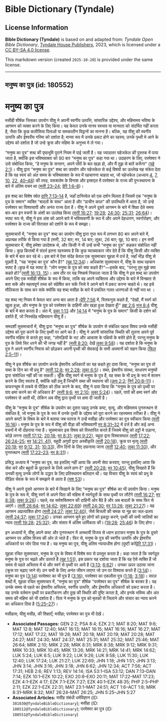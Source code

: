 # Bible Dictionary (Tyndale)

## License Information

**Bible Dictionary (Tyndale)** is based on and adapted from: _Tyndale Open Bible Dictionary_, [Tyndale House Publishers](https://tyndaleopenresources.com/), 2023, which is licensed under a [CC BY-SA 4.0 license](https://creativecommons.org/licenses/by-sa/4.0/legalcode.en).

This markdown version (created `2025-10-20`) is provided under the same license.



--------------------------------

## मनुष्य का पुत्र (id: 180552)

मनुष्य का पुत्र
===============

मसीही शीर्षक जिसका उपयोग यीशु ने अपनी स्वर्गीय उत्पत्ति, सांसारिक उद्देश्य, और महिमामय भविष्य के आगमन को व्यक्त करने के लिए किया। यह केवल उनके मानव स्वभाव या मानवता को संदर्भित नहीं करता है, जैसा कि कुछ कलीसिया पिताओं या समकालीन विद्वानों का मानना है। बल्कि, यह यीशु की स्वर्गीय उत्पत्ति और ईश्वरीय गरिमा को दर्शाता है; मानव रूप में उनके प्रकट होने का रहस्य; उनके पृथ्वी मे आने के उद्देश्य को दर्शाता है जो उन्हे क्रूस और महिमा के अनुभव मे ले गया।

“मनुष्य का पुत्र” शब्द की पृष्ठभूमि पुराने नियम में पाई जाती है। यह ज्यादातर यहेजकेल की पुस्तक में पाया जाता है, क्योंकि इस भविष्यवक्ता को 90 बार "मनुष्य का पुत्र" कहा गया था। उदाहरण के लिए, परमेश्वर ने उसे संबोधित किया, "हे मनुष्य के सन्तान, अपने पाँवों के बल खड़ा हो, और मैं तुझ से बातें करूँगा" ([यहे 2:1](https://ref.ly/Ezek2:1))। यीशु द्वारा "मनुष्य का पुत्र" शब्द का उपयोग और यहेजकेल से कई विषयों का उल्लेख यह संकेत देता है कि वह स्वयं को अंत समय के भविष्यवक्ता के रूप में पहचानना चाहता था, जो यहेजकेल (अध्याय [4](https://ref.ly/Ezek4:1-Ezek4:17), [7](https://ref.ly/Ezek7:1-Ezek7:27), [10](https://ref.ly/Ezek10:1-Ezek10:22), [22](https://ref.ly/Ezek22:1-Ezek22:31), [40–48](https://ref.ly/Ezek40:1-Ezek48:35)) की तरह, यरूशलेम के विनाश और इस्राएल में परमेश्वर के राज्य की पुनःस्थापना के बारे में अंतिम वचन था ([मत्ती 23–24](https://ref.ly/Matt23:1-Matt24:51); [प्रेरि 1:6–8](https://ref.ly/Acts1:6-Acts1:8))।

इस शब्द का विशेष स्रोत [दानि 7:13–14](https://ref.ly/Dan7:13-Dan7:14) है, जहाँ दानिय्येल को एक दर्शन मिलता है जिसमें एक "मनुष्य के पुत्र के समान" व्यक्ति "बादलों के साथ" आता है और "प्राचीन काल" की उपस्थिति में आता है, जो उन्हे परमेश्वर का विश्वव्यापी और अनंत राज्य देता है। यीशु ने अपने दूसरे आगमन के बारे में शिक्षा देते समय बार\-बार इन वचनों के अंशों का उल्लेख किया ([मत्ती 16:27](https://ref.ly/Matt16:27); [19:28](https://ref.ly/Matt19:28); [24:30](https://ref.ly/Matt24:30); [25:31](https://ref.ly/Matt25:31); [26:64](https://ref.ly/Matt26:64))। स्पष्ट रूप से, यीशु ने इस अंश को अपने बारे में भविष्यवाणी के रूप में और अपने देहधारण, स्वर्गारोहण, और परमेश्वर के राज्य की विरासत को दर्शाने के रूप में समझा।

सुसमाचारों में, "मनुष्य का पुत्र" शब्द का उपयोग यीशु द्वारा गुप्त रूप में लगभग 80 बार अपने बारे में, अप्रत्यक्ष तरीके से किया गया है (मत्ती, 32 बार; मर, 14 बार; लूका, 26 बार; यूह, 10 बार)। इन सभी सुसमाचार में, यीशु हमेशा उपदेशक थे, और किसी ने भी उन्हें कभी "मनुष्य का पुत्र" कहकर संबोधित नहीं किया। कुछ किताबों में संदर्भ इतना रहस्यमय है कि कुछ व्याख्याकार जोर देते हैं कि यीशु किसी और व्यक्ति के बारे में बात कर रहे थे। इस बारे में ऐसा संदेह केवल एक सुसमाचार यूहन्ना में दर्ज है, जहाँ भीड़ यीशु से पूछती है, "यह 'मनुष्य का पुत्र' कौन है?" ([यूह 12:34](https://ref.ly/John12:34))। अधिकांश सुसमाचार में, यीशु के साथ पहचान स्पष्ट है।कुछ में यह स्पष्ट है: "लोग मनुष्य के पुत्र को क्या कहते हैं?"—इसके बाद, "परन्तु तुम मुझे क्या कहते हो?"([मत्ती 16:13, 15](https://ref.ly/Matt16:13))। आम तौर पर यह निष्कर्ष निकाला जाता है कि यीशु ने इस शब्द का उपयोग अपने लिए एक मसीही शीर्षक के रूप में किया, ताकि वह अपने व्यक्तित्व और उद्देश्य के बारे में विनम्रता से बता सकें और महत्वपूर्ण तथ्य को संप्रेषित कर सकें जिसे वे अपने बारे में प्रकट करना चाहते थे। वह इसे मौलिकता के साथ कर सके क्योंकि यह शब्द मसीहा के बारे में प्रचलित गलत धारणाओं से नहीं भरा था ।

यह शब्द नए नियम में केवल चार अन्य बार आता है।[प्रेरि 7:56](https://ref.ly/Acts7:56) में, स्तिफनुस कहते हैं, "देखों, मैं स्वर्ग को खुला हुआ, और मनुष्य के पुत्र को परमेश्वर के दाहिनी ओर खड़ा हुआ देखता हूँ!" [इब्रा 2:6](https://ref.ly/Heb2:6) [भज 8:4](https://ref.ly/Ps8:4) यीशु के बारे मे बात करता है। अंत में, [प्रका 1:13](https://ref.ly/Rev1:13) और [14:14](https://ref.ly/Rev14:14) में "मनुष्य के पुत्र के समान" किसी के दर्शन को दर्शाते हैं, जो निस्संदेह महिमावान यीशु हैं।

समदर्शी सुसमाचारों में, यीशु द्वारा "मनुष्य का पुत्र" शीर्षक के उपयोग से संबंधित पहला विषय उनके मसीही उद्देश्य को पूरा करने के लिए पृथ्वी पर आने का है। यीशु ने अपनी सांसारिक स्थिति की तुलना अपने पूर्व स्वर्गीय महिमा से करते हुए कहा, "लोमड़ियों के भट और आकाश के पक्षियों के बसेरे होते हैं; परन्तु मनुष्य के पुत्र के लिये सिर धरने की भी जगह नहीं है" ([मत्ती 8:20](https://ref.ly/Matt8:20); देखें [लूका 9:58](https://ref.ly/Luke9:58))। यह दर्शाता है कि मनुष्य के पुत्र ने अपने स्वर्गीय निवास को छोड़कर अपनी पृथ्वी की सेवकाई के सभी अपमानों को सहन किया ([फिल 2:5–11](https://ref.ly/Phil2:5-Phil2:11))।

यीशु ने इस शीर्षक का उपयोग करके ईश्वरीय अधिकारों का यह कहते हुए दावा किया, "मनुष्य का पुत्र तो सब्त के दिन का भी प्रभु है" ([मत्ती 12:8](https://ref.ly/Matt12:8); [मर 2:28](https://ref.ly/Mark2:28); [लूका 6:5](https://ref.ly/Luke6:5))। सब्त, ईश्वरीय संस्था, साधारण मनुष्यों द्वारा संशोधित नहीं की जा सकती। चूँकि यीशु स्वर्ग से मनुष्य के पुत्र हैं, वह सब्त के भी प्रभु के रूप में शासन करने के लिए स्वतंत्र हैं, क्योंकि वही प्रभु हैं जिन्होंने सब्त की स्थापना की ([उत्प 2:2](https://ref.ly/Gen2:2); [निर्ग 20:8–11](https://ref.ly/Exod20:8-Exod20:11))। कफरनहूम में लकवे से पीड़ित को ठीक करने के बाद, यीशु ने दावा किया कि "मनुष्य के पुत्र को पृथ्वी पर पाप क्षमा करने का भी अधिकार है" ([मत्ती 9:6](https://ref.ly/Matt9:6); [मर 2:10](https://ref.ly/Mark2:10); [लूका 5:24](https://ref.ly/Luke5:24))। पहले, पापों की क्षमा स्वर्ग और परमेश्वर से आती थी, लेकिन अब यीशु द्वारा पृथ्वी पर क्षमा दी जाती है।

यीशु के "मनुष्य के पुत्र" शीर्षक के उपयोग का दूसरा पहलू उनके कष्ट, मृत्यु, और महिमामय पुनरुत्थान से संबंधित है, जो मनुष्य के पुत्र के रूप में उनके पृथ्वी के उद्देश्य को पूरा करने का रहस्यमय तरीका है। यीशु ने अपने कष्टों के विषय के बारे मे बताया जब पतरस ने उन्हें मसीहा और परमेश्वर का पुत्र स्वीकार किया ([मत्ती 16:16](https://ref.ly/Matt16:16))। मनुष्य के पुत्र के रूप में यीशु की पीड़ा की भविष्यवाणी [मर 8:31–32](https://ref.ly/Mark8:31-Mark8:32) में दर्ज है और कई अन्य वचनों में भी दोहराया गया है। सुसमाचार इस विषय को विस्तारित करते हैं जिसमे यीशु को ठट्ठों मे उड़ाना, कोड़े लगना ([मत्ती 17:12](https://ref.ly/Matt17:12); [20:18](https://ref.ly/Matt20:18); [मर 8:31](https://ref.ly/Mark8:31); [लूका 9:22](https://ref.ly/Luke9:22)), यहूदा द्वारा विश्वासघात ([मत्ती](https://ref.ly/Matt17:12) [17:22](https://ref.ly/Matt17:22); [26:24–25](https://ref.ly/Matt26:24-Matt26:25); [मर](https://ref.ly/Mark8:31) [14:21, 41](https://ref.ly/Mark14:21)), यहूदी अगुवों द्वारा अस्वीकृति ([मत्ती](https://ref.ly/Matt17:12) [20:18](https://ref.ly/Matt20:18)), क्रूस पर मृत्यु ([मत्ती](https://ref.ly/Matt17:12) [20:19](https://ref.ly/Matt20:19); [मर](https://ref.ly/Mark8:31) [9:12, 31](https://ref.ly/Mark9:12); [10:33](https://ref.ly/Mark10:33)), तीन दिनों के लिए दफनाया जाना ([मत्ती](https://ref.ly/Matt17:12) [12:40](https://ref.ly/Matt12:40); [लूका 11:30](https://ref.ly/Luke11:30)), और पुनरुत्थान ([मत्ती](https://ref.ly/Matt17:12) [17:22–23](https://ref.ly/Matt17:22-Matt17:23); [मर 8:31](https://ref.ly/Mark8:31))।

प्रसिद्ध अध्याय में "मनुष्य का पुत्र, वह इसलिए नहीं आया कि अपनी सेवा करवाए, परन्तु इसलिए आया कि सेवा करे और बहुतों के छुटकारे के लिये अपने प्राण दे" ([मत्ती 20:28](https://ref.ly/Matt20:28); [मर 10:45](https://ref.ly/Mark10:45)), यीशु सिखाते हैं कि उनकी मृत्यु उनके लोगों के उद्धार के लिए प्रतिस्थापन बलिदान थी। यह विचार यीशु के स्वयं को प्रभु के पीड़ित सेवक के रूप में समझने से आता है ([यश 53](https://ref.ly/Isa53:1-Isa53:12))।

यीशु ने अपने दूसरे आगमन के बारे में सिखाने के लिए "मनुष्य का पुत्र" शीर्षक का भी उपयोग किया। मनुष्य के पुत्र के रूप में, यीशु स्वर्ग से अपने पिता की महिमा में स्वर्गदूतों के साथ पृथ्वी पर लौटेंगे ([मत्ती 16:27](https://ref.ly/Matt16:27); [मर 8:38](https://ref.ly/Mark8:38); [लूका 9:26](https://ref.ly/Luke9:26))। पहले, वह सर्वशक्तिमान की दाहिनी ओर बैठे है और अब बादलों के साथ फिर से आएंगे। ([मत्ती 26:64](https://ref.ly/Matt26:64); [मर 14:62](https://ref.ly/Mark14:62); [लूका 22:69](https://ref.ly/Luke22:69)) ([मत्ती 24:30](https://ref.ly/Matt24:30); [मर 13:26](https://ref.ly/Mark13:26); [लूका 21:27](https://ref.ly/Luke21:27))। यह आगमन अप्रत्याशित होगा ([मत्ती 24:27](https://ref.ly/Matt24:27); [लूका 12:40](https://ref.ly/Luke12:40)), जैसे बिजली की चमक या नूह का जल\-प्रलय ([मत्ती 24:37](https://ref.ly/Matt24:37); [लूका 17:24](https://ref.ly/Luke17:24))। उनका आगमन चुने हुए लोगों को इकट्ठा करने; पृथ्वी की सभी जातियों का न्याय ([मत्ती 19:28](https://ref.ly/Matt19:28); [25:32](https://ref.ly/Matt25:32)); और संसार में अंतिम धार्मिकता की i ([19:28](https://ref.ly/Matt19:28); [25:46](https://ref.ly/Matt25:46)) के लिए होगा। 

इन अध्यायों में, यीशु अपने कष्ट और पुनरुत्थान में अस्थायी विजय से ध्यान हटाकर मनुष्य के पुत्र के दूसरे आगमन पर अंतिम विजय की ओर ले जाते हैं। फिर से, मनुष्य के पुत्र की स्वर्गीय उत्पत्ति और ईश्वरीय अधिकारों पर जोर दिया गया है। यह मनुष्य का पुत्र, यीशु अंतिम न्यायाधीश होगा (पुष्टी करें[प्रेरि 17:31](https://ref.ly/Acts17:31))।

यूहन्ना रचित सुसमाचार, मनुष्य के पुत्र के विषय में विशेष रूप से प्रस्तुत करता है। कहा जाता है कि स्वर्गदूत मनुष्य के पुत्र पर चढ़ते और उतरते हैं ([यूह 1:51](https://ref.ly/John1:51)), इस प्रकार यह दर्शाया जाता हैं कि वह ऐसे व्यक्ति हैं जो समय से पहले अस्तित्व में थे और स्वर्ग से पृथ्वी पर आये है ([3:13](https://ref.ly/John3:13); [6:62](https://ref.ly/John6:62))। उनका ऊपर उठाया जाना (क्रूस पर चढ़ाए जाने से) उन सभी के लिए अनंत जीवन लाएगा जो उन पर विश्वास करते हैं ([3:14](https://ref.ly/John3:14))। मनुष्य का पुत्र ([3:14](https://ref.ly/John3:14)) परमेश्वर का भी पुत्र है ([3:16](https://ref.ly/John3:16)), परमेश्वर का एकलौता पुत्र ([1:18](https://ref.ly/John1:18); [3:18](https://ref.ly/John3:18))। सरल शब्दों में, यूहन्ना रचित सुसमाचार में, "मनुष्य का पुत्र" शीर्षक "परमेश्वर का पुत्र" शीर्षक के बराबर है। यह उनके समय से पहले का ईश्वरीय अस्तित्व, स्वर्गीय उत्पत्ति, और ईश्वरीय अधिकारों को प्रकट करता है। यह उनके वर्तमान पृथ्वी पर प्रकटीकरण और दुख की स्थिति की पुष्टि करता है, और इनके भविष्य और अंत समय की महिमा को भी दर्शाता हैं। पिता ने मनुष्य के पुत्र को मृतकों से जिलाने और संसार का न्याय करने का अधिकार दिया है ([5:25–27](https://ref.ly/John5:25-John5:27))।

 मसीहत्व; यीशु मसीह, की शिक्षाएँ; मसीहा; परमेश्वर का पुत्र भी देखें। 

* **Associated Passages:** GEN 2:2; PSA 8:4; EZK 2:1; MAT 8:20; MAT 9:6; MAT 12:8; MAT 12:40; MAT 16:13; MAT 16:15; MAT 16:16; MAT 16:27; MAT 17:12; MAT 17:22; MAT 19:28; MAT 20:18; MAT 20:19; MAT 20:28; MAT 24:27; MAT 24:30; MAT 24:37; MAT 25:31; MAT 25:32; MAT 25:46; MAT 26:64; MRK 2:10; MRK 2:28; MRK 8:31; MRK 8:38; MRK 9:12; MRK 9:31; MRK 10:33; MRK 10:45; MRK 13:26; MRK 14:21; MRK 14:41; MRK 14:62; LUK 5:24; LUK 6:5; LUK 9:22; LUK 9:26; LUK 9:58; LUK 11:30; LUK 12:40; LUK 17:24; LUK 21:27; LUK 22:69; JHN 1:18; JHN 1:51; JHN 3:13; JHN 3:14; JHN 3:16; JHN 3:18; JHN 6:62; JHN 12:34; ACT 7:56; ACT 17:31; HEB 2:6; REV 1:13; REV 14:14; ISA 53:1–ISA 53:12; DAN 7:13–DAN 7:14; EZK 10:1–EZK 10:22; EXO 20:8–EXO 20:11; MAT 17:22–MAT 17:23; EZK 4:1–EZK 4:17; EZK 7:1–EZK 7:27; EZK 40:1–EZK 48:35; PHP 2:5–PHP 2:11; EZK 22:1–EZK 22:31; MAT 23:1–MAT 24:51; ACT 1:6–ACT 1:8; MRK 8:31–MRK 8:32; MAT 26:24–MAT 26:25; JHN 5:25–JHN 5:27
* **Associated Articles:** मसीह संबंधी धर्मविज्ञान (ID: `381030@TyndaleBibleDictionary`); मसीहा (ID: `180512@TyndaleBibleDictionary`); परमेश्वर का पुत्र (ID: `180551@TyndaleBibleDictionary`)

